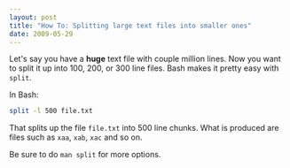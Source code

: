 ```yaml
---
layout: post
title: "How To: Splitting large text files into smaller ones"
date: 2009-05-29
---
```


Let's say you have a **huge** text file with couple million lines. Now you want to split it up into 100, 200, or 300 line files. Bash makes it pretty easy with `split`.

In Bash:

```bash
split -l 500 file.txt
```

That splits up the file `file.txt` into 500 line chunks. What is produced are files such as `xaa`, `xab`, `xac` and so on.

Be sure to do `man split` for more options.
